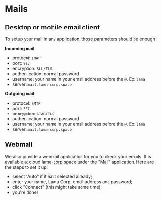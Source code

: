 # Mails

## Desktop or mobile email client

To setup your mail in any application, those parameters should be enough :

**Incoming mail**:

* protocol: `IMAP`
* port: `993`
* encryption: `SLL/TLS`
* authentication: normal password
* username: your name in your email address before the `@`. Ex: `lama`
* server: `mail.lama-corp.space`

**Outgoing mail**:

* protocol: `SMTP`
* port: `587`
* encryption: `STARTTLS`
* authentication: normal password
* username: your name in your email address before the `@`. Ex: `lama`
* server: `mail.lama-corp.space`

## Webmail

We also provide a webmail application for you to check your emails. It is
available at [cloud.lama-corp.space](https://cloud.lama-corp.space) under the
"Mail" application. Here are the steps to set it up:

* select "Auto" if it isn't selected already;
* enter your name, Lama Corp. email address and password;
* click "Connect" (this might take some time);
* you're done!
